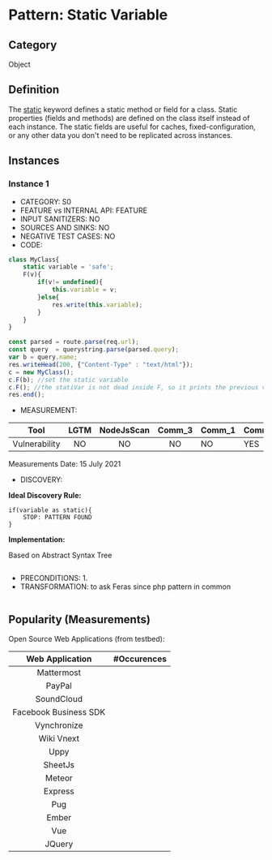# Pattern: Static Variable

## Category

Object

## Definition

The [static](https://developer.mozilla.org/en-US/docs/Web/JavaScript/Reference/Classes#static_methods_and_properties) keyword defines a static method or field for a class. Static properties (fields and methods) are defined on the class itself instead of each instance. The static fields are useful for caches, fixed-configuration, or any other data you don't need to be replicated across instances.

## Instances

### Instance 1

- CATEGORY: S0
- FEATURE vs INTERNAL API: FEATURE
- INPUT SANITIZERS: NO 
- SOURCES AND SINKS: NO
- NEGATIVE TEST CASES: NO
- CODE:

```javascript
class MyClass{
    static variable = 'safe';
    F(v){
        if(v!= undefined){
            this.variable = v;
        }else{
            res.write(this.variable);
        }
    }    
}

const parsed = route.parse(req.url);
const query  = querystring.parse(parsed.query);
var b = query.name;
res.writeHead(200, {"Content-Type" : "text/html"});
c = new MyClass();
c.F(b); //set the static variable
c.F(); //the statiVar is not dead inside F, so it prints the previous value
res.end();
```

- MEASUREMENT:

|     Tool      | LGTM | NodeJsScan | Comm_3 | Comm_1 | Comm_2 | Vulnerable |
| :-----------: | :--: | :--------: | :------: | ------- | --------- | ---------- |
| Vulnerability | NO   |     NO     |    NO   | NO      | YES        |  YES      |
Measurements Date: 15 July 2021

- DISCOVERY:



**Ideal Discovery Rule:**

```
if(variable as static){
	STOP: PATTERN FOUND
}
```

**Implementation:**

Based on Abstract Syntax Tree

```
```



- PRECONDITIONS:
   1.
- TRANSFORMATION:
to ask Feras since php pattern in common
```javascript
```
## Popularity (Measurements)

Open Source Web Applications (from testbed):

|    Web Application    | #Occurences |
| :-------------------: | :---------: |
|      Mattermost       |             |
|        PayPal         |             |
|      SoundCloud       |             |
| Facebook Business SDK |             |
|      Vynchronize      |             |
|      Wiki Vnext       |             |
|         Uppy          |             |
|        SheetJs        |             |
|        Meteor         |             |
|        Express        |             |
|          Pug          |             |
|         Ember         |             |
|          Vue          |             |
|        JQuery         |             |

